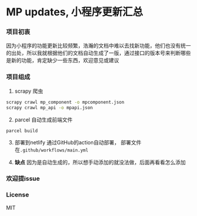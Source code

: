 # MP updates, 小程序更新汇总

### 项目初衷

因为小程序的功能更新比较频繁，浩瀚的文档中难以去找新功能，他们也没有统一的出处，所以我就根据他们的文档自动生成了一版，通过接口的版本号来判断哪些是新的功能，肯定缺少一些东西，欢迎意见或建议

### 项目组成

1. scrapy 爬虫

```bash
scrapy crawl mp_component -o mpcomponent.json
scrapy crawl mp_api -o mpapi.json
```

2. parcel 自动生成前端文件

```
parcel build
```

3. 部署到netlify
通过GitHub的action自动部署，
部署文件在`.github/workflows/main.yml`


4. **缺点**
因为是自动生成的，所以想手动添加的就没法做，后面再看看怎么添加
### **欢迎提issue**

### License
MIT
